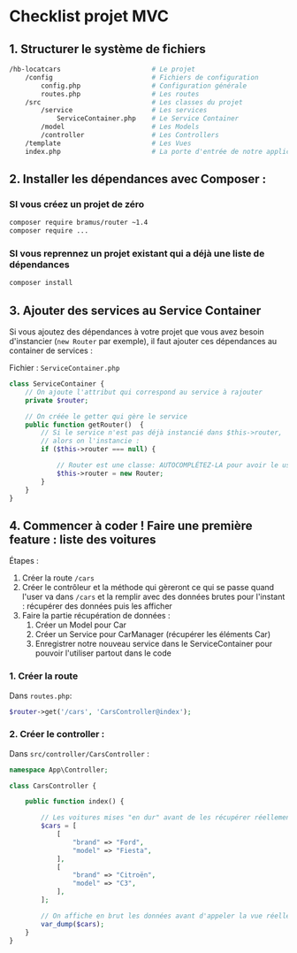 # Checklist projet MVC

## 1. Structurer le système de fichiers
```bash
/hb-locatcars                       # Le projet
    /config                         # Fichiers de configuration
        config.php                  # Configuration générale
        routes.php                  # Les routes
    /src                            # Les classes du projet
        /service                    # Les services
            ServiceContainer.php    # Le Service Container
        /model                      # Les Models
        /controller                 # Les Controllers
    /template                       # Les Vues
    index.php                       # La porte d'entrée de notre application
```

## 2. Installer les dépendances avec Composer :
### SI vous créez un projet de zéro
```bash
composer require bramus/router ~1.4
composer require ...
```

### SI vous reprennez un projet existant qui a déjà une liste de dépendances
```bash
composer install
```

## 3. Ajouter des services au Service Container
Si vous ajoutez des dépendances à votre projet que vous avez besoin d'instancier (`new Router` par exemple), il faut ajouter ces dépendances au container de services :

Fichier : `ServiceContainer.php`
```php
class ServiceContainer {
    // On ajoute l'attribut qui correspond au service à rajouter
    private $router;

    // On créée le getter qui gère le service
    public function getRouter()  {
        // Si le service n'est pas déjà instancié dans $this->router,
        // alors on l'instancie :
        if ($this->router === null) {

            // Router est une classe: AUTOCOMPLÉTEZ-LA pour avoir le use !
            $this->router = new Router;
        }
    }
}
```

## 4. Commencer à coder ! Faire une première feature : liste des voitures

Étapes :
1. Créer la route `/cars`
2. Créer le contrôleur et la méthode qui gèreront ce qui se passe quand l'user va dans `/cars` et la remplir avec des données brutes pour l'instant : récupérer des données puis les afficher
3. Faire la partie récupération de données :
   1. Créer un Model pour Car
   2. Créer un Service pour CarManager (récupérer les éléments Car)
   3. Enregistrer notre nouveau service dans le ServiceContainer pour pouvoir l'utiliser partout dans le code


### 1. Créer la route
Dans `routes.php`:
```php
$router->get('/cars', 'CarsController@index');
```

### 2. Créer le controller :

Dans `src/controller/CarsController` :

```php
namespace App\Controller;

class CarsController {

    public function index() {

        // Les voitures mises "en dur" avant de les récupérer réellement
        $cars = [
            [
                "brand" => "Ford",
                "model" => "Fiesta",
            ],
            [
                "brand" => "Citroën",
                "model" => "C3",
            ],
        ];

        // On affiche en brut les données avant d'appeler la vue réellement
        var_dump($cars);
    }
}
```